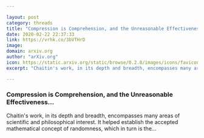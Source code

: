 ```yaml
---

layout: post
category: threads
title: "Compression is Comprehension, and the Unreasonable Effectiveness..."
date: 2020-02-22 22:37:33
link: https://vrhk.co/3bVTHrD
image: 
domain: arxiv.org
author: "arXiv.org"
icon: https://static.arxiv.org/static/browse/0.2.8/images/icons/favicon.ico
excerpt: "Chaitin's work, in its depth and breadth, encompasses many areas of scientific and philosophical interest. It helped establish the accepted mathematical concept of randomness, which in turn is the..."

---
```


### Compression is Comprehension, and the Unreasonable Effectiveness...

Chaitin's work, in its depth and breadth, encompasses many areas of scientific and philosophical interest. It helped establish the accepted mathematical concept of randomness, which in turn is the...